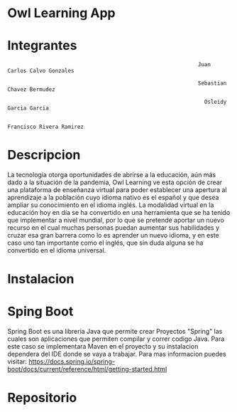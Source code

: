 # Owl Learning App





#                                                                     Integrantes 
 
                                                                Juan Carlos Calvo Gonzales 

                                                                Sebastian Chavez Bermudez 

                                                                  Osleidy Garcia Garcia 

                                                                  Francisco Rivera Ramirez 
                                                                  
                                                                  
# Descripcion
 La tecnología otorga oportunidades de abrirse a la educación, aún más dado a la situación de la pandemia, Owl Learning ve esta opción de crear una plataforma de enseñanza virtual para poder establecer una apertura al aprendizaje a la población cuyo idioma nativo es el español y que desea ampliar su conocimiento en el idioma inglés. 
La modalidad virtual en la educación hoy en día se ha convertido en una herramienta que se ha tenido que implementar a nivel mundial, por lo que se pretende aportar un nuevo recurso en el cual muchas personas puedan aumentar sus habilidades y cruzar esa gran barrera como lo es aprender un nuevo idioma, y en este caso uno tan importante como el inglés, que sin duda alguna se ha convertido en el idioma universal. 

 # Instalacion
 
 # Sping Boot
 
 Spring Boot es una libreria Java que permite crear Proyectos "Spring" las cuales son aplicaciones que permiten compilar y correr codigo Java.
 Para este caso se implementara Maven en el proyecto y su instalacion dependera del IDE donde se vaya a trabajar.
 Para mas informacion puedes visitar: https://docs.spring.io/spring-boot/docs/current/reference/html/getting-started.html
 
 # Repositorio
 
 
  
